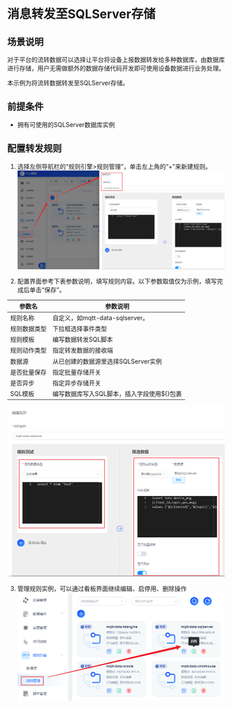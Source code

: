 # 消息转发至SQLServer存储

## 场景说明
对于平台的流转数据可以选择让平台将设备上报数据转发给多种数据库，由数据库进行存储，用户无需做额外的数据存储代码开发即可使用设备数据进行业务处理。

本示例为将流转数据转发至SQLServer存储。

## 前提条件
- 拥有可使用的SQLServer数据库实例

## 配置转发规则
1. 选择左侧导航栏的“规则引擎>规则管理”，单击左上角的“+”来新建规则。
![sqlserver_rule_1.png](../../../assets/images/gzyq/rule/sqlserver_rule_1.png)

2. 配置界面参考下表参数说明，填写规则内容。以下参数取值仅为示例，填写完成后单击“保存”。

| **参数名** | **参数说明**                  |
|---------|---------------------------|
| 规则名称    | 自定义，如mqtt-data-sqlserver。 |
| 规则数据类型  | 下拉框选择事件类型                 |
| 规则模板    | 编写数据转发SQL脚本               |
| 规则动作类型  | 指定转发数据的接收端              |
| 数据源     | 从已创建的数据源里选择SQLServer实例    |
| 是否批量保存  | 指定批量存储开关                  |
| 是否异步    | 指定异步存储开关                  |
| SQL模板   | 编写数据库写入SQL脚本，插入字段使用${}包裹  |
![sqlserver_rule_2.png](../../../assets/images/gzyq/rule/sqlserver_rule_2.png)

3. 管理规则实例，可以通过看板界面继续编辑、启停用、删除操作
![sqlserver_rule_3.png](../../../assets/images/gzyq/rule/sqlserver_rule_3.png)